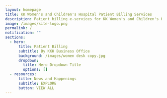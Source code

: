 ```yaml
---
layout: homepage
title: KK Women's and Children's Hospital Patient Billing Services
description: Patient billing e-services for KK Women's and Children's Hospital, Singapore
image: /images/site-logo.png
permalink: /
notification: ""
sections:
  - hero:
      title: Patient Billing
      subtitle: By KKH Business Office
      background: /images/women desk copy.jpg
      dropdown:
        title: Hero Dropdown Title
        options: []
  - resources:
      title: News and Happenings
      subtitle: EXPLORE
      button: VIEW ALL
---
```

